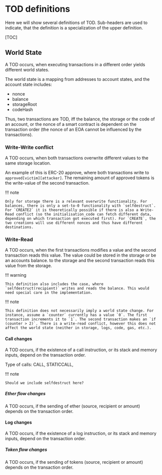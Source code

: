 # TOD definitions

Here we will show several definitions of TOD. Sub-headers are used to indicate, that the definition is a specialization of the upper definition.

[TOC]

## World State

A TOD occurs, when executing transactions in a different order yields different world states.

The world state is a mapping from addresses to account states, and the account state includes:

- nonce
- balance
- storageRoot
- codeHash

Thus, two transactions are TOD, iff the balance, the storage or the code of an account, or the nonce of a smart contract is dependent on the transaction order (the nonce of an EOA cannot be influenced by the transactions).

### Write-Write conflict

A TOD occurs, when both transactions overwrite different values to the same storage location.

An example of this is ERC-20 approve, where both transactions write to `approved[victim][attacker]`. The remaining amount of approved tokens is the write-value of the second transaction.

!!! note

    Only for storage there is a relevant overwrite functionality. For balances, there is only a set-to-0 functionality with `selfdestruct`. For `CREATE2` it is theoretically possible if there is also a Write-Read conflict (so the initialisation_code can fetch different data, depending on which transaction got executed first). For `CREATE`, the two creations will use different nonces and thus have different destinations.

### Write-Read

A TOD occurs, when the first transactions modifies a value and the second transaction reads this value. The value could be stored in the storage or be an accounts balance. to the storage and the second transaction reads this value from the storage.

!!! warning

    This definition also includes the case, where `selfdestruct(recipient)` writes and reads the balance. This would need special care in the implementation.

!!! note

    This definition does not necessarily imply a world state change. For instance, assume a `counter` currently has a value `0`. The first transaction increments it to `1`. The second transaction makes an `if (counter > 2)`. There is a write-read conflict, however this does not affect the world state (neither in storage, logs, code, gas, etc.).

#### Call changes

A TOD occurs, if the existence of a call instruction, or its stack and memory inputs, depend on the transaction order.

Type of calls: CALL, STATICCALL, 

!!! note

    Should we include selfdestruct here?

##### Ether flow changes

A TOD occurs, if the sending of ether (source, recipient or amount) depends on the transaction order.

#### Log changes

A TOD occurs, if the existence of a log instruction, or its stack and memory inputs, depend on the transaction order.

##### Token flow changes

A TOD occurs, if the sending of tokens (source, recipient or amount) depends on the transaction order.
